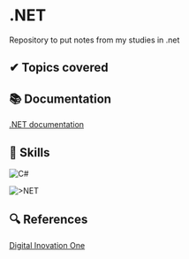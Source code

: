 # .NET

Repository to put notes from my studies in .net

## ✔ Topics covered

## 📚 Documentation

[.NET documentation](https://learn.microsoft.com/pt-br/dotnet/)

## 🧐 Skills

![C#](https://img.shields.io/badge/C%23-000?style=for-the-badge&logo=c-sharp&logoColor=823085)

![>NET](https://img.shields.io/badge/C%23-000?style=for-the-badge&logo=c-sharp&logoColor=823085)

## 🔍 References

[Digital Inovation One](https://web.dio.me/)